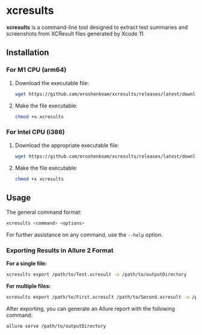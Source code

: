 
# xcresults

**xcresults** is a command-line tool designed to extract test summaries and screenshots from XCResult files generated by Xcode 11.

## Installation

### For M1 CPU (arm64)

1. Download the executable file:
   ```bash
   wget https://github.com/eroshenkoam/xcresults/releases/latest/download/xcresults
   ```
2. Make the file executable:
   ```bash
   chmod +x xcresults
   ```

### For Intel CPU (i386)

1. Download the appropriate executable file:
   ```bash
   wget https://github.com/eroshenkoam/xcresults/releases/latest/download/xcresults-i386 -o xcresults
   ```
2. Make the file executable:
   ```bash
   chmod +x xcresults
   ```

## Usage

The general command format:
```bash
xcresults <command> <options>
```
For further assistance on any command, use the `--help` option.

### Exporting Results in Allure 2 Format

**For a single file:**
```bash
xcresults export /path/to/Test.xcresult -o /path/to/outputDirectory
```

**For multiple files:**
```bash
xcresults export /path/to/First.xcresult /path/to/Second.xcresult -o /path/to/outputDirectory
```

After exporting, you can generate an Allure report with the following command:

```bash
allure serve /path/to/outputDirectory
```
